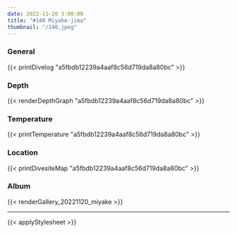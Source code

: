 ```yaml
---
date: 2022-11-20 3:00:00
title: "#140 Miyake-jima"
thumbnail: "/140.jpeg"
---
```


### General

{{< printDivelog "a5fbdb12239a4aaf8c56d719da8a80bc" >}}

### Depth

{{< renderDepthGraph "a5fbdb12239a4aaf8c56d719da8a80bc" >}}

### Temperature

{{< printTemperature "a5fbdb12239a4aaf8c56d719da8a80bc" >}}

### Location

{{< printDivesiteMap "a5fbdb12239a4aaf8c56d719da8a80bc" >}}

### Album

{{< renderGallery_20221120_miyake >}}

---

{{< applyStylesheet >}}
